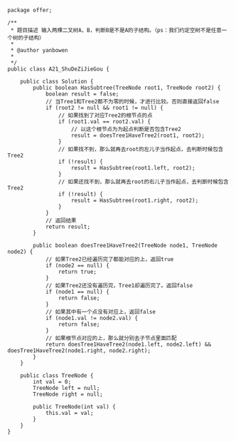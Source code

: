 	package offer;
	
	/**
	 * 题目描述 输入两棵二叉树A，B，判断B是不是A的子结构。（ps：我们约定空树不是任意一个树的子结构）
	 * 
	 * @author yanbowen
	 *
	 */
	public class A21_ShuDeZiJieGou {
	
		public class Solution {
			public boolean HasSubtree(TreeNode root1, TreeNode root2) {
				boolean result = false;
				// 当Tree1和Tree2都不为零的时候，才进行比较。否则直接返回false
				if (root2 != null && root1 != null) {
					// 如果找到了对应Tree2的根节点的点
					if (root1.val == root2.val) {
						// 以这个根节点为为起点判断是否包含Tree2
						result = doesTree1HaveTree2(root1, root2);
					}
					// 如果找不到，那么就再去root的左儿子当作起点，去判断时候包含Tree2
					if (!result) {
						result = HasSubtree(root1.left, root2);
					}
					// 如果还找不到，那么就再去root的右儿子当作起点，去判断时候包含Tree2
					if (!result) {
						result = HasSubtree(root1.right, root2);
					}
				}
				// 返回结果
				return result;
			}
	
			public boolean doesTree1HaveTree2(TreeNode node1, TreeNode node2) {
				// 如果Tree2已经遍历完了都能对应的上，返回true
				if (node2 == null) {
					return true;
				}
				// 如果Tree2还没有遍历完，Tree1却遍历完了。返回false
				if (node1 == null) {
					return false;
				}
				// 如果其中有一个点没有对应上，返回false
				if (node1.val != node2.val) {
					return false;
				}
				// 如果根节点对应的上，那么就分别去子节点里面匹配
				return doesTree1HaveTree2(node1.left, node2.left) && doesTree1HaveTree2(node1.right, node2.right);
			}
		}
	
		public class TreeNode {
			int val = 0;
			TreeNode left = null;
			TreeNode right = null;
	
			public TreeNode(int val) {
				this.val = val;
			}
		}
	}
